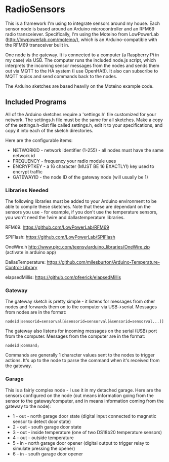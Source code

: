 # RadioSensors

This is a framework I'm using to integrate sensors around my house.  Each sensor node is based around an Arduino microcontroller and an RFM69 radio transceiever.  Specifically, I'm using the Moteino from LowPowerLab (http://lowpowerlab.com/moteino/), which is an Arduino-compatible with the RFM69 transceiver built in.

One node is the gateway.  It is connected to a computer (a Raspberry Pi in my case) via USB.  The computer runs the included node.js script, which interprets the incoming sensor messages from the nodes and sends them out via MQTT to the HA system (I use OpenHAB).  It also can subscribe to MQTT topics and send commands back to the nodes.

The Arduino sketches are based heavily on the Moteino example code.

## Included Programs

All of the Arduino sketches require a 'settings.h' file customized for your network.  The settings.h file must be the same for all sketches.  Make a copy of the settings.h-dist file called settings.h, edit it to your specifications, and copy it into each of the sketch directories.  

Here are the configurable items:

  * NETWORKID - network identifier (1-255) - all nodes must have the same network id
  * FREQUENCY - frequency your radio module uses
  * ENCRYPTKEY - a 16 character (MUST BE 16 EXACTLY!) key used to encrypt traffic
  * GATEWAYID - the node ID of the gateway node (will usually be 1)

### Libraries Needed

The following libraries must be added to your Arduino environment to be able to compile these sketches.  Note that these are dependant on the sensors you use - for example, if you don't use the temperature sensors, you won't need the 1wire and dallastemperature libraries.

RFM69:
https://github.com/LowPowerLab/RFM69

SPIFlash:
https://github.com/LowPowerLab/SPIFlash

OneWire.h
http://www.pjrc.com/teensy/arduino_libraries/OneWire.zip
(activate in arduino app)

DallasTemperature:
https://github.com/milesburton/Arduino-Temperature-Control-Library

elapsedMillis:
https://github.com/pfeerick/elapsedMillis


### Gateway

The gateway sketch is pretty simple - it listens for messages from other nodes and forwards them on to the computer via USB->serial.  Messages from nodes are in the format:

```
nodeid|sensorid=sensorval[&sensorid=sensorval[&sensorid=sensorval...]]
```

The gateway also listens for incoming messages on the serial (USB) port from the computer.  Messages from the computer are in the format:

```
nodeid|command;
```

Commands are generally 1 character values sent to the nodes to trigger actions.  It's up to the node to parse the command when it's received from the gateway.

### Garage

This is a fairly complex node - I use it in my detached garage.  Here are the sensors configured on the node (out means information going from the sensor to the gateway/computer, and in means information coming from the gateway to the node):

  * 1 - out - north garage door state (digital input connected to magnetic sensor to detect door state)
  * 2 - out - south garage door state
  * 3 - out - inside temperature (one of two DS18b20 temperature sensors)
  * 4 - out - outside temperature
  * 5 - in - north garage door opener (digital output to trigger relay to simulate pressing the opener)
  * 6 - in - south garage door opener

